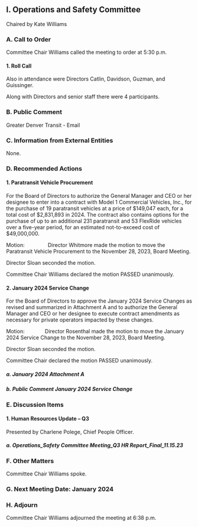 ## I. Operations and Safety Committee

Chaired by Kate Williams

### A. Call to Order

Committee Chair Williams called the meeting to order at 5:30 p.m.

#### 1. Roll Call

Also in attendance were Directors Catlin, Davidson, Guzman, and Guissinger.

Along with Directors and senior staff there were 4 participants.

### B. Public Comment

Greater Denver Transit - Email

### C. Information from External Entities

None.

### D. Recommended Actions

#### 1. Paratransit Vehicle Procurement

For the Board of Directors to authorize the General Manager and CEO or her designee to enter into a contract with Model 1 Commercial Vehicles, Inc., for the purchase of 19 paratransit vehicles at a price of $149,047 each, for a total cost of $2,831,893 in 2024. The contract also contains options for the purchase of up to an additional 231 paratransit and 53 FlexRide vehicles over a five-year period, for an estimated not-to-exceed cost of $49,000,000.

Motion:                Director Whitmore made the motion to move the Paratransit Vehicle Procurement to the November 28, 2023, Board Meeting.

Director Sloan seconded the motion.

Committee Chair Williams declared the motion PASSED unanimously.

#### 2. January 2024 Service Change

For the Board of Directors to approve the January 2024 Service Changes as revised and summarized in Attachment A and to authorize the General Manager and CEO or her designee to execute contract amendments as necessary for private operators impacted by these changes.

Motion:              Director Rosenthal made the motion to move the January 2024 Service Change to the November 28, 2023, Board Meeting.

Director Sloan seconded the motion.

Committee Chair declared the motion PASSED unanimously.

##### a. January 2024 Attachment A

##### b. Public Comment January 2024 Service Change

### E. Discussion Items

#### 1. Human Resources Update – Q3

Presented by Charlene Polege, Chief People Officer.

##### a. Operations_Safety Committee Meeting_Q3 HR Report_Final_11.15.23

### F. Other Matters

Committee Chair Williams spoke.

### G. Next Meeting Date: January 2024

### H. Adjourn

Committee Chair Williams adjourned the meeting at 6:38 p.m.